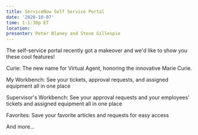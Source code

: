 ```yaml
---
title: ServiceNow Self Service Portal
date: '2020-10-07'
time: 1-1:30p ET
location:
presenter: Peter Blaney and Steve Gillespie
---
```


The self-service portal recently got a makeover and we'd like to show you these cool features!

Curie: The new name for Virtual Agent, honoring the innovative Marie Curie.

My Workbench:  See your tickets, approval requests, and assigned equipment all in one place

Supervisor's Workbench: See your approval requests and your employees' tickets and assigned equipment all in one place

Favorites: Save your favorite articles and requests for easy access

And more...

